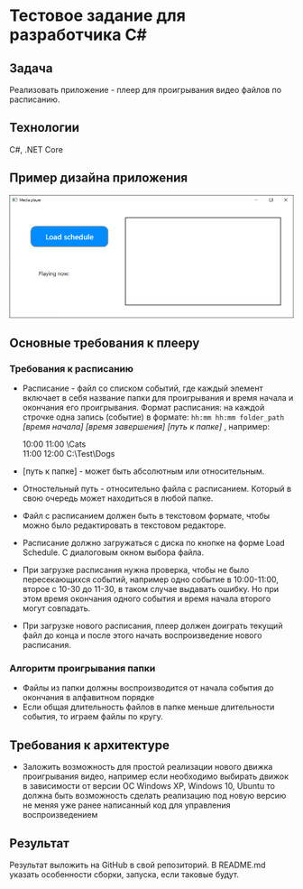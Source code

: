 # Тестовое задание для разработчика C#

## Задача
Реализовать приложение - плеер для проигрывания видео файлов по расписанию.

## Технологии
C#, .NET Core

## Пример дизайна приложения
![test player](https://github.com/MarketPlayer/HR_csharp_desktop/blob/master/mm_test_video_player.png "Test player")

## Основные требования к плееру
### Требования к расписанию
* Расписание - файл со списком событий, где каждый элемент включает в себя название папки для проигрывания и время начала и окончания его проигрывания.
Формат расписания: на каждой строчке одна запись (событие) в формате: 
`hh:mm hh:mm folder_path`
*[время начала] [время завершения] [путь к папке]*
, например:

     10:00 11:00 \Cats    
     11:00 12:00 C:\Test\Dogs
* [путь к папке] - может быть абсолютным или относительным. 
* Отностельный путь - относительно файла с расписанием. Который в свою очередь может находиться в любой папке.
* Файл с расписанием должен быть в текстовом формате, чтобы можно было редактировать в текстовом редакторе.
* Расписание должно загружаться с диска по кнопке на форме Load Schedule. С диалоговым окном выбора файла.
* При загрузке расписания нужна проверка, чтобы не было пересекающихся событий, например одно событие в 10:00-11:00, второе с 10-30 до 11-30, в таком случае выдавать ошибку. Но при этом время окончания одного события и время начала второго могут совпадать. 
* При загрузке нового расписания, плеер должен доиграть текущий файл до конца и после этого начать воспроизведение нового расписания.
### Алгоритм проигрывания папки
* Файлы из папки должны воспроизводится от начала события до окончания в алфавитном порядке
* Если общая длительность файлов в папке меньше длительности события, то играем файлы по кругу.

## Требования к архитектуре
* Заложить возможность для простой реализации нового движка проигрывания видео, например если необходимо выбирать движок в зависимости от версии ОС Windows  XP, Windows 10, Ubuntu то должна быть возможность сделать реализацию под новую версию не меняя уже ранее написанный код для управления воспроизведением

## Результат
Результат выложить на GitHub в свой репозиторий. В README.md указать особенности сборки, запуска, если таковые будут.
